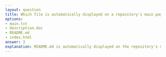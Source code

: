 ```yaml
---
layout: question
title: Which file is automatically displayed on a repository's main page?
options:
- main.txt
- description.doc
- README.md
- index.html
answer: 3
explanation: README.md is automatically displayed on the repository's main page, providing information about the project, installation instructions, usage examples, and other relevant details.
---
```

